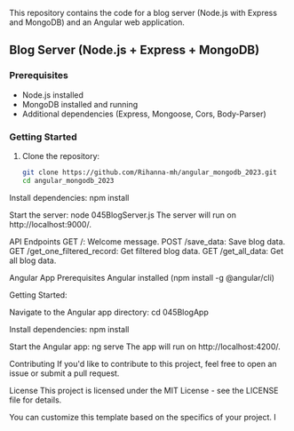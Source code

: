 This repository contains the code for a blog server (Node.js with Express and MongoDB) and an Angular web application.

## Blog Server (Node.js + Express + MongoDB)

### Prerequisites

- Node.js installed
- MongoDB installed and running
- Additional dependencies (Express, Mongoose, Cors, Body-Parser)

### Getting Started

1. Clone the repository:

   ```bash
   git clone https://github.com/Rihanna-mh/angular_mongodb_2023.git
   cd angular_mongodb_2023

Install dependencies:
npm install


Start the server:
node 045BlogServer.js
The server will run on http://localhost:9000/.

API Endpoints
GET /: Welcome message.
POST /save_data: Save blog data.
GET /get_one_filtered_record: Get filtered blog data.
GET /get_all_data: Get all blog data.


Angular App
Prerequisites
Angular installed (npm install -g @angular/cli)

Getting Started:

Navigate to the Angular app directory:
cd 045BlogApp

Install dependencies:
npm install

Start the Angular app:
ng serve
The app will run on http://localhost:4200/.

Contributing
If you'd like to contribute to this project, feel free to open an issue or submit a pull request.

License
This project is licensed under the MIT License - see the LICENSE file for details.

You can customize this template based on the specifics of your project. I
